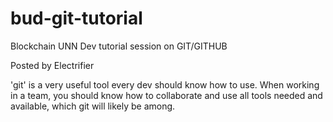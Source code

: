 # bud-git-tutorial
Blockchain UNN Dev tutorial session on GIT/GITHUB

Posted by Electrifier

'git' is a very useful tool every dev should know how to use.
When working in a team, you should know how to collaborate and use all tools needed and available, which git will likely be among.
